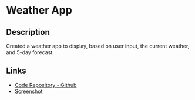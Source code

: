 # Weather App

## Description
Created a weather app to display, based on user input, the current weather, and 5-day forecast.
## Links

* [Code Repository - Github](https://github.com/davisj33ry/weather-app)
* [Screenshot](./assets/images/weather-app.jpg)